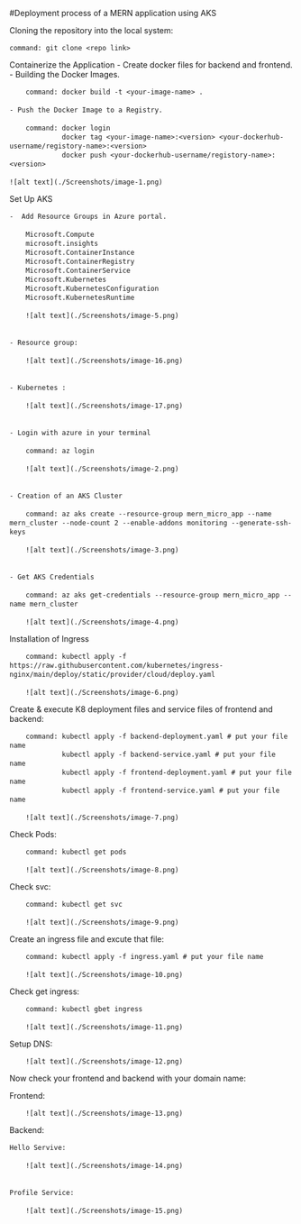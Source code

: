 #Deployment process of a MERN application using AKS

Cloning the repository into the local system:

    command: git clone <repo link>


Containerize the Application
    - Create docker files for backend and frontend.
    - Building the Docker Images.

        command: docker build -t <your-image-name> .

    - Push the Docker Image to a Registry.

        command: docker login
                 docker tag <your-image-name>:<version> <your-dockerhub-username/registory-name>:<version>
                 docker push <your-dockerhub-username/registory-name>:<version>

    ![alt text](./Screenshots/image-1.png)


Set Up AKS

    -  Add Resource Groups in Azure portal.

        Microsoft.Compute
        microsoft.insights
        Microsoft.ContainerInstance
        Microsoft.ContainerRegistry
        Microsoft.ContainerService
        Microsoft.Kubernetes
        Microsoft.KubernetesConfiguration
        Microsoft.KubernetesRuntime

        ![alt text](./Screenshots/image-5.png)


    - Resource group:

        ![alt text](./Screenshots/image-16.png)


    - Kubernetes :

        ![alt text](./Screenshots/image-17.png)


    - Login with azure in your terminal

        command: az login

        ![alt text](./Screenshots/image-2.png)


    - Creation of an AKS Cluster

        command: az aks create --resource-group mern_micro_app --name mern_cluster --node-count 2 --enable-addons monitoring --generate-ssh-keys

        ![alt text](./Screenshots/image-3.png)


    - Get AKS Credentials

        command: az aks get-credentials --resource-group mern_micro_app --name mern_cluster

        ![alt text](./Screenshots/image-4.png)



Installation of Ingress

        command: kubectl apply -f https://raw.githubusercontent.com/kubernetes/ingress-nginx/main/deploy/static/provider/cloud/deploy.yaml

        ![alt text](./Screenshots/image-6.png)



Create & execute K8 deployment files and service files of frontend and backend:

        command: kubectl apply -f backend-deployment.yaml # put your file name 
                 kubectl apply -f backend-service.yaml # put your file name 
                 kubectl apply -f frontend-deployment.yaml # put your file name 
                 kubectl apply -f frontend-service.yaml # put your file name 

        ![alt text](./Screenshots/image-7.png)



Check Pods:

        command: kubectl get pods

        ![alt text](./Screenshots/image-8.png)



Check svc:

        command: kubectl get svc

        ![alt text](./Screenshots/image-9.png)



Create an ingress file and excute that file:

        command: kubectl apply -f ingress.yaml # put your file name 

        ![alt text](./Screenshots/image-10.png)



Check get ingress:

        command: kubectl gbet ingress

        ![alt text](./Screenshots/image-11.png)



Setup DNS:

        ![alt text](./Screenshots/image-12.png)



Now check your frontend and backend with your domain name:

Frontend:

        ![alt text](./Screenshots/image-13.png)
        

Backend:

    Hello Servive:

        ![alt text](./Screenshots/image-14.png)


    Profile Service:

        ![alt text](./Screenshots/image-15.png)
















